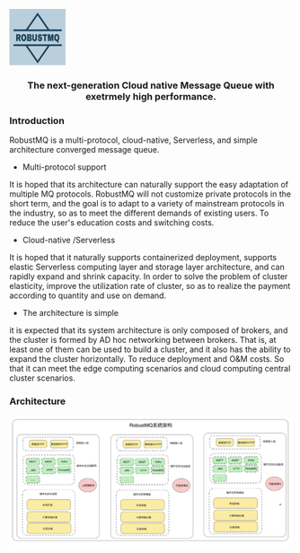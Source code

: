 <p align="left">
  <picture>
    <img alt="GreptimeDB Logo" src="docs/RobustMQ-logo.jpg" width="100" height="100">
  </picture>
</p>

<h3 align="center">
    The next-generation Cloud native Message Queue with exetrmely high performance.
</h3>

### Introduction
RobustMQ is a multi-protocol, cloud-native, Serverless, and simple architecture converged message queue.

- Multi-protocol support

It is hoped that its architecture can naturally support the easy adaptation of multiple MQ protocols. RobustMQ will not customize private protocols in the short term, and the goal is to adapt to a variety of mainstream protocols in the industry, so as to meet the different demands of existing users. To reduce the user's education costs and switching costs.

- Cloud-native /Serverless

It is hoped that it naturally supports containerized deployment, supports elastic Serverless computing layer and storage layer architecture, and can rapidly expand and shrink capacity. In order to solve the problem of cluster elasticity, improve the utilization rate of cluster, so as to realize the payment according to quantity and use on demand.

- The architecture is simple

it is expected that its system architecture is only composed of brokers, and the cluster is formed by AD hoc networking between brokers. That is, at least one of them can be used to build a cluster, and it also has the ability to expand the cluster horizontally. To reduce deployment and O&M costs. So that it can meet the edge computing scenarios and cloud computing central cluster scenarios.

### Architecture
![架构图](image/robustmq-architecture.png)
